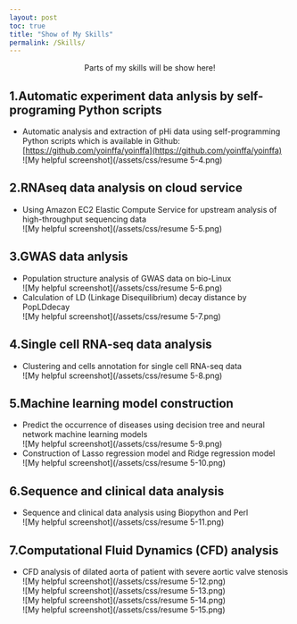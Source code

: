 ```yaml
---
layout: post
toc: true
title: "Show of My Skills"
permalink: /Skills/
---
```

<div align='center'>
<front face="微软雅黑" size= 8 >Parts of my skills will be show here!</front>
</div>

## 1.Automatic experiment data anlysis by self-programing Python scripts
- Automatic analysis and extraction of pHi data using self-programming Python scripts which is available in Github: [https://github.com/yoinffa/yoinffa](https://github.com/yoinffa/yoinffa)  
![My helpful screenshot](/assets/css/resume 5-4.png)

## 2.RNAseq data analysis on cloud service
- Using Amazon EC2 Elastic Compute Service for upstream analysis of high-throughput sequencing data  
![My helpful screenshot](/assets/css/resume 5-5.png)

## 3.GWAS data anlysis
- Population structure analysis of GWAS data on bio-Linux  
![My helpful screenshot](/assets/css/resume 5-6.png)
- Calculation of LD (Linkage Disequilibrium) decay distance by PopLDdecay  
![My helpful screenshot](/assets/css/resume 5-7.png)

## 4.Single cell RNA-seq data analysis
- Clustering and cells annotation for single cell RNA-seq data  
![My helpful screenshot](/assets/css/resume 5-8.png)

## 5.Machine learning model construction
- Predict the occurrence of diseases using decision tree and neural network machine learning models  
![My helpful screenshot](/assets/css/resume 5-9.png)
- Construction of Lasso regression model and Ridge regression model  
![My helpful screenshot](/assets/css/resume 5-10.png)

## 6.Sequence and clinical data analysis
- Sequence and clinical data analysis using Biopython and Perl  
![My helpful screenshot](/assets/css/resume 5-11.png)  

## 7.Computational Fluid Dynamics (CFD) analysis
- CFD analysis of dilated aorta of patient with severe aortic valve stenosis  
![My helpful screenshot](/assets/css/resume 5-12.png)  
![My helpful screenshot](/assets/css/resume 5-13.png)  
![My helpful screenshot](/assets/css/resume 5-14.png)  
![My helpful screenshot](/assets/css/resume 5-15.png)
